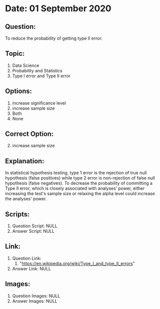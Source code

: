 # Date: 01 September 2020

## Question:
To reduce the probability of getting type II error:

## Topic:
1. Data Science
2. Probability and Statistics
3. Type I error and Type II error

## Options:
1. increase significance level
2. increase sample size
3. Both
4. None

## Correct Option:
2. increase sample size

## Explanation:
In statistical hypothesis testing, type 1 error is the rejection of true null hypothesis (false positives) while type 2 error is non-rejection of false null hypothesis (false negatives). To decrease the probability of committing a Type II error, which is closely associated with analyses' power, either increasing the test's sample size or relaxing the alpha level could increase the analyses' power.

## Scripts:
1. Question Script: NULL
2. Answer Script: NULL

## Link:
1. Question Link:
   1. "https://en.wikipedia.org/wiki/Type_I_and_type_II_errors"
2. Answer Link: NULL

## Images:
1. Question Images: NULL
2. Answer Images: NULL
